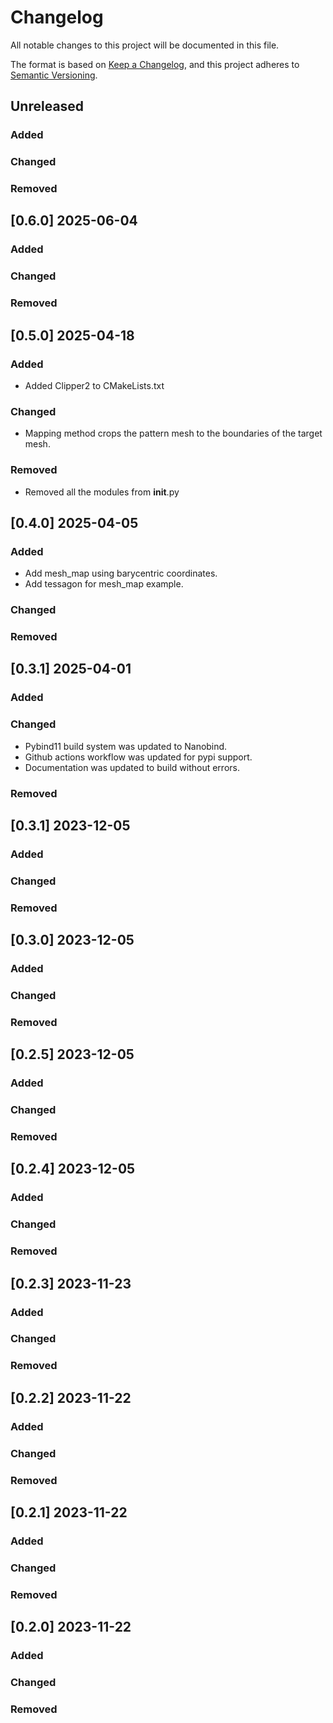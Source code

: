 # Changelog

All notable changes to this project will be documented in this file.

The format is based on [Keep a Changelog](https://keepachangelog.com/en/1.0.0/),
and this project adheres to [Semantic Versioning](https://semver.org/spec/v2.0.0.html).

## Unreleased

### Added

### Changed

### Removed


## [0.6.0] 2025-06-04

### Added

### Changed

### Removed


## [0.5.0] 2025-04-18

### Added

* Added Clipper2 to CMakeLists.txt

### Changed

* Mapping method crops the pattern mesh to the boundaries of the target mesh.

### Removed

* Removed all the modules from __init__.py

## [0.4.0] 2025-04-05

### Added

* Add mesh_map using barycentric coordinates.
* Add tessagon for mesh_map example.

### Changed

### Removed

## [0.3.1] 2025-04-01

### Added

### Changed

* Pybind11 build system was updated to Nanobind.
* Github actions workflow was updated for pypi support.
* Documentation was updated to build without errors.

### Removed


## [0.3.1] 2023-12-05

### Added

### Changed

### Removed


## [0.3.0] 2023-12-05

### Added

### Changed

### Removed


## [0.2.5] 2023-12-05

### Added

### Changed

### Removed


## [0.2.4] 2023-12-05

### Added

### Changed

### Removed


## [0.2.3] 2023-11-23

### Added

### Changed

### Removed


## [0.2.2] 2023-11-22

### Added

### Changed

### Removed


## [0.2.1] 2023-11-22

### Added

### Changed

### Removed


## [0.2.0] 2023-11-22

### Added

### Changed

### Removed
